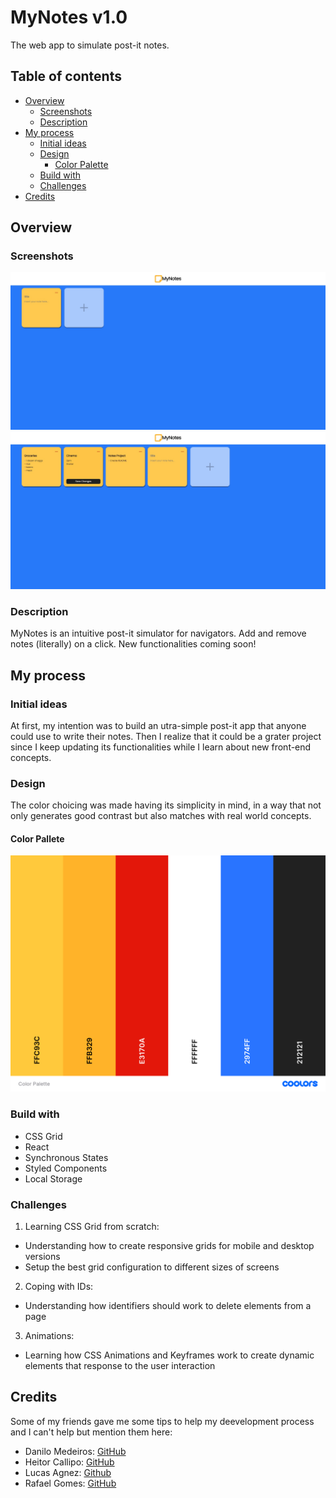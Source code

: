 # MyNotes v1.0

The web app to simulate post-it notes.

## Table of contents

- [Overview](#overview)
  - [Screenshots](#screenshot)
  - [Description](#description)
- [My process](#my-process)
  - [Initial ideas](#initial-ideas)
  - [Design](#design)
    - [Color Palette](#color-pallete)
  - [Build with](#build-with)
  - [Challenges](#challenges)
- [Credits](#credits)

## Overview

### Screenshots
![](./project-imgs/home.jpg)
![](./project-imgs/usage.jpg)

### Description

MyNotes is an intuitive post-it simulator for navigators. Add and remove notes (literally) on a click. New functionalities coming soon!

## My process

### Initial ideas

At first, my intention was to build an utra-simple post-it app that anyone could use to write their notes. Then I realize that it could be a grater project since I keep updating its functionalities while I learn about new front-end concepts.

### Design

The color choicing was made having its simplicity in mind, in a way that not only generates good contrast but also matches with real world concepts.

#### Color Pallete

![](./project-imgs/color-palette.png)

### Build with

- CSS Grid
- React
- Synchronous States
- Styled Components
- Local Storage

### Challenges

1. Learning CSS Grid from scratch:
- Understanding how to create responsive grids for mobile and desktop versions
- Setup the best grid configuration to different sizes of screens

2. Coping with IDs:
- Understanding how identifiers should work to delete elements from a page

3. Animations:
- Learning how CSS Animations and Keyframes work to create dynamic elements that response to the user interaction

## Credits

Some of my friends gave me some tips to help my deevelopment process and I can't help but mention them here:

- Danilo Medeiros: [GitHub](https://github.com/Dhanilow15)
- Heitor Callipo: [GitHub](https://github.com/heitorcallipo)
- Lucas Agnez: [Github](https://github.com/LucasAgnez)
- Rafael Gomes: [GitHub](https://github.com/rafaelgdgs)
